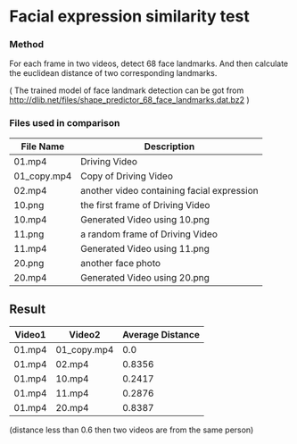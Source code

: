 # Facial expression similarity test

### Method
For each frame in two videos, detect 68 face landmarks. And then calculate the euclidean distance of two corresponding landmarks.

( The trained model of face landmark detection can be got from http://dlib.net/files/shape_predictor_68_face_landmarks.dat.bz2 )

### Files used in comparison
| File Name | Description |
| --- | --- |
| 01.mp4 | Driving Video |
| 01_copy.mp4 | Copy of Driving Video |
| 02.mp4 | another video containing facial expression|
| 10.png | the first frame of Driving Video |
| 10.mp4 | Generated Video using 10.png |
| 11.png | a random frame of Driving Video |
| 11.mp4 | Generated Video using 11.png |
| 20.png | another face photo |
| 20.mp4 | Generated Video using 20.png |

## Result
| Video1  | Video2  | Average Distance  |
| ------------ | ------------ | ------------ |
|01.mp4 | 01_copy.mp4 |     0.0 |
|01.mp4 | 02.mp4      |  0.8356 | 
|01.mp4 | 10.mp4      |  0.2417 |
|01.mp4 | 11.mp4      |  0.2876 |
|01.mp4 | 20.mp4      |  0.8387 |

(distance less than 0.6 then two videos are from the same person)
